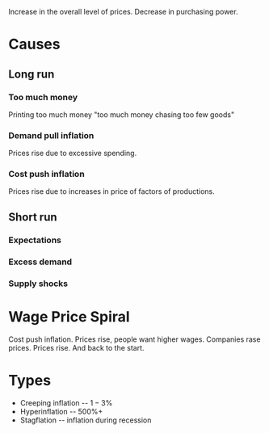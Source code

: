 Increase in the overall level of prices. Decrease in purchasing power.

# Causes 
## Long run
### Too much money
Printing too much money
"too much money chasing too few goods"
### Demand pull inflation
Prices rise due to excessive spending. 
### Cost push inflation
Prices rise due to increases in price of factors of productions.

## Short run
### Expectations

### Excess demand

### Supply shocks

# Wage Price Spiral 
Cost push inflation. Prices rise, people want higher wages. Companies rase prices. Prices rise. And back to the start.

# Types
- Creeping inflation -- $1-3\%$ 
- Hyperinflation -- $500\%+$ 
- Stagflation -- inflation during recession

